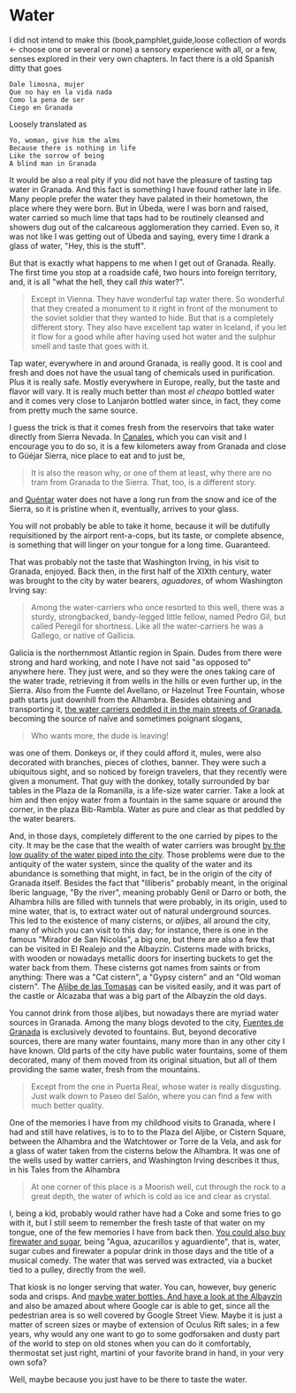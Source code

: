 # Water

I did not intend to make this (book,pamphlet,guide,loose collection of
words ← choose one or several or none) a sensory experience with all,
or a few, senses explored in their very own chapters. In fact there is
a old Spanish ditty that goes

	Dale limosna, mujer
	Que no hay en la vida nada
	Como la pena de ser
	Ciego en Granada

Loosely translated as

	Yo, woman, give him the alms
	Because there is nothing in life
	Like the sorrow of being
	A blind man in Granada

It would be also a real pity if you did not have the pleasure of
tasting tap water in Granada. And this fact is something I have found
rather late in life. Many people prefer the water they have palated in
their hometown, the place where they were born. But in Úbeda, were I was born and raised, water
carried so much lime that taps had to be routinely cleansed and
showers dug out of the calcareous agglomeration they carried. Even so,
it was not like I was getting out of Úbeda and saying, every time I
drank a glass of water, "Hey, this is the stuff".

But that is exactly what happens to me when I get out of Granada. Really. The first time
you stop at a roadside café, two hours into foreign territory, and, it
is all "what the hell, they call *this* water?".

>Except in Vienna. They have wonderful tap water there. So wonderful
>that they created a monument to it right in front of the monument to
>the soviet soldier that they wanted to hide. But that is a completely
>different story. They also have excellent tap water in Iceland, if you let it flow for a good while after having used hot water and the sulphur smell and taste that goes with it. 

Tap water, everywhere in and around Granada, is really good. It is cool
and fresh and does not have the usual tang of chemicals used in
purification. Plus it is really safe. Mostly everywhere in Europe,
really, but the taste and flavor will vary. It is really much better
than most *el cheapo* bottled water and it comes very close to
Lanjarón bottled water since, in fact, they come from pretty much the
same source.

I guess the trick is that it comes fresh from the reservoirs that take
water directly from Sierra Nevada. In
[Canales](http://es.wikipedia.org/wiki/Embalse_de_Canales), which you
can visit and I encourage you to do so, it is a few kilometers away
from Granada and close to Güéjar Sierra, nice place to eat and to just be,

>It is also the reason why, or one of them at least, why there are no
>tram from Granada to the Sierra. That, too, is a different story.

and [Quéntar](http://es.wikipedia.org/wiki/Embalse_de_Qu%C3%A9ntar)
water does not have a long run from the snow and ice of the Sierra, so
it is pristine when it, eventually, arrives to your glass.

You will not probably be able to take it home, because it will be
dutifully requisitioned by the airport rent-a-cops, but its taste, or 
complete absence, is
something that will linger on your tongue for a long
time. Guaranteed.

That was probably not the taste that Washington Irving, in his visit
to Granada, enjoyed. Back then, in the first half of the XIXth
century, water was brought to the city by water bearers, *aguadores*,
of whom Washington Irving say:

>Among the water-carriers who once resorted
>to this well, there was a sturdy, strongbacked,
>bandy-legged little fellow, named
>Pedro Gil, but called Peregil for shortness.
>Like all the water-carriers he was a Gallego,
>or native of Gallicia.

Galicia is the northernmost Atlantic region in Spain. Dudes from there
were strong and hard working, and note I have not said "as opposed to"
anywhere here. They just were, and so they were the ones taking care
of the water trade, retrieving it from wells in the hills or even
further up, in the Sierra. Also from the Fuente del Avellano, or
Hazelnut Tree Fountain, whose path starts just downhill from the
Alhambra. Besides obtaining and transporting it,
[the water carriers peddled it in the main streets of Granada](http://brunoalcaraz.blogspot.com.es/2013/09/las-aguas-de-granaday-los-aguadores.html),
becoming the source of naïve and sometimes poignant slogans,

>Who wants more, the dude is leaving!

was one of them. Donkeys or, if they could afford it, mules, were also
decorated with branches, pieces of clothes, banner. They were such a
ubiquitous sight, and so noticed by foreign travelers, that they
recently were given a monument. That guy with the donkey, totally
surrounded by bar tables in the Plaza de la Romanilla, is a life-size
water carrier. Take a look at him and then enjoy water from a fountain
in the same square or around the corner, in the plaza
Bib-Rambla. Water as pure and clear as that peddled by the water
bearers.

And, in those days, completely different to the one carried by pipes
to the city. It may be the case that the wealth of water carriers was
brought
[by the low quality of the water piped into the city](http://nito-lamurga.blogspot.com.es/2012/03/la-leyenda-negra-del-agua-de-granada.html). Those
problems were due to the antiquity of the water system, since the
quality of the water and its abundance is something that might, in
fact, be in the 
origin of the 
city of Granada itself. Besides the fact that "Illiberis" probably
meant, in the original Iberic language, "By the river", meaning
probably Genil or Darro or both, the Alhambra hills are filled with
tunnels that were probably, in its origin, used to mine water, that
is, to extract water out of natural underground sources. This led to
the existence of many cisterns, or *aljibes*, all around the city,
many of which you can visit to this day; for instance, there is one in
the famous "Mirador de San Nicolás", a big one, but there are also a
few that can be visited in El Realejo and the Albayzín. Cisterns made
with bricks, with wooden or nowadays metallic doors for inserting
buckets to get the water back from them. These cisterns got names from
saints or from anything: There was a "Cat cistern", a "Gypsy cistern"
and an "Old woman cistern". The
[Aljibe de las Tomasas](http://www.albaicin-granada.com/seccion.php?listEntrada=104)
can be visited easily, and it was part of the castle or Alcazaba that
was a big part of the Albayzín the old days. 

You cannot drink from those aljibes, but nowadays there are myriad water sources in Granada. Among the many
blogs devoted to the city,
[Fuentes de Granada](http://fuentesdegranada.blogspot.com.es/) is
exclusively devoted to fountains. But, beyond decorative sources,
there are many water fountains, many more than in any other city I
have known. Old parts of the city have public water fountains, some of
them decorated, many of them moved from its original situation, but
all of them providing the same water, fresh from the mountains.

>Except from the one in Puerta Real, whose water is really
>disgusting. Just walk down to Paseo del Salón, where you can find
>a few with much better quality.

One of the memories I have from my childhood visits to Granada, where
I had and still have relatives, is to to to the Plaza del Aljibe, or
Cistern Square, between the Alhambra and the Watchtower or Torre de la
Vela, and ask for a glass of water taken from the cisterns below the
Alhambra. It was one of the wells used by watter carriers, and
Washington Irving describes it thus, in his Tales from the 
Alhambra

>At one corner of this place is a Moorish well, cut through the rock to a
>great depth, the water of which is cold as ice and clear as crystal.

I, being a kid, probably would rather have had a Coke and
some fries to go with it, but I still seem to remember the fresh taste
of that water on my tongue, one of the few memories I have from back
then. [You could also buy firewater and sugar](http://granadablogs.com/terecuerdo/2013/07/30/el-quiosco-de-la-plaza-del-ajibe/), being "Agua, azucarillos
y aguardiente", that is, water, sugar cubes and firewater a popular
drink in those days and the title of a musical comedy. The water that
was served was extracted, via a bucket tied to a pulley, directly from
the well.

That kiosk is no longer serving that water. You can, however, buy
generic soda and crisps. And
[maybe water bottles. And have a look at the Albayzín](https://www.google.es/maps/place/Alhambra/@37.1769655,-3.5908501,3a,75y,338.26h,82.5t/data=!3m7!1e1!3m5!1sIOEDUUdcz3leSQqACCtrVQ!2e0!6s%2F%2Fgeo0.ggpht.com%2Fcbk%3Fpanoid%3DIOEDUUdcz3leSQqACCtrVQ%26output%3Dthumbnail%26cb_client%3Dmaps_sv.tactile.gps%26thumb%3D2%26w%3D203%26h%3D100%26yaw%3D301.23172%26pitch%3D0!7i13312!8i6656!4m2!3m1!1s0x0000000000000000:0x808dd1ef1221a27f!6m1!1e1?hl=es)
and also be amazed about where Google car is able to get, since all
the pedestrian area is so well covered by Google Street View. Maybe it
is just a matter of screen sizes or maybe of extension of Oculus Rift
sales; in a few years, why would any one want to go to some
godforsaken and dusty part of the world to step on old stones when you
can do it comfortably, thermostat set just right, martini of your
favorite brand in hand, in your very own sofa?

Well, maybe because you just have to be there to taste the water.
